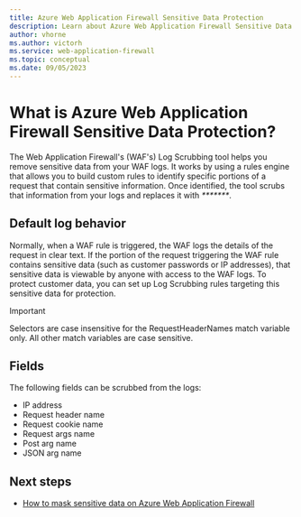 ```yaml
---
title: Azure Web Application Firewall Sensitive Data Protection
description: Learn about Azure Web Application Firewall Sensitive Data Protection.
author: vhorne
ms.author: victorh
ms.service: web-application-firewall
ms.topic: conceptual
ms.date: 09/05/2023
---
```


# What is Azure Web Application Firewall Sensitive Data Protection?

The Web Application Firewall's (WAF's) Log Scrubbing tool helps you remove sensitive data from your WAF logs. It works by using a rules engine that allows you to build custom rules to identify specific portions of a request that contain sensitive information. Once identified, the tool scrubs that information from your logs and replaces it with _*******_.


## Default log behavior

Normally, when a WAF rule is triggered, the WAF logs the details of the request in clear text. If the portion of the request triggering the WAF rule contains sensitive data (such as customer passwords or IP addresses), that sensitive data is viewable by anyone with access to the WAF logs. To protect customer data, you can set up Log Scrubbing rules targeting this sensitive data for protection.

> [!IMPORTANT]
> Selectors are case insensitive for the RequestHeaderNames match variable only. All other match variables are case sensitive.

## Fields

The following fields can be scrubbed from the logs:

- IP address
- Request header name
- Request cookie name
- Request args name
- Post arg name
- JSON arg name

## Next steps

- [How to mask sensitive data on Azure Web Application Firewall](waf-sensitive-data-protection-configure.md)
